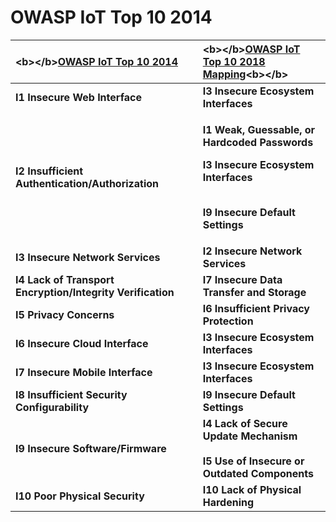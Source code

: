 # OWASP IoT Top 10 2014



<table>
  <thead>
    <tr>
      <th style="text-align:left">&lt;b&gt;&lt;/b&gt;<a href="https://www.owasp.org/index.php/Top_10_IoT_Vulnerabilities_(2014)"><b>OWASP IoT Top 10 2014</b></a>
      </th>
      <th style="text-align:left">&lt;b&gt;&lt;/b&gt;<a href="https://www.owasp.org/images/1/1c/OWASP-IoT-Top-10-2018-final.pdf"><b>OWASP IoT Top 10 2018 Mapping</b></a>&lt;b&gt;&lt;/b&gt;</th>
    </tr>
  </thead>
  <tbody>
    <tr>
      <td style="text-align:left"><b>I1 Insecure Web Interface</b>
      </td>
      <td style="text-align:left"><b>I3 Insecure Ecosystem Interfaces</b>
      </td>
    </tr>
    <tr>
      <td style="text-align:left"><b>I2 Insufficient Authentication/Authorization</b>
      </td>
      <td style="text-align:left">
        <p><b>I1 Weak, Guessable, or Hardcoded Passwords</b>
          <br />
        </p>
        <p><b>I3 Insecure Ecosystem Interfaces</b>
        </p>
        <p>
          <br /><b>I9 Insecure Default Settings</b>
        </p>
      </td>
    </tr>
    <tr>
      <td style="text-align:left"><b>I3 Insecure Network Services</b>
      </td>
      <td style="text-align:left"><b>I2 Insecure Network Services</b>
      </td>
    </tr>
    <tr>
      <td style="text-align:left"><b>I4 Lack of Transport Encryption/Integrity Verification</b>
      </td>
      <td style="text-align:left"><b>I7 Insecure Data Transfer and Storage</b>
      </td>
    </tr>
    <tr>
      <td style="text-align:left"><b>I5 Privacy Concerns</b>
      </td>
      <td style="text-align:left"><b>I6 Insufficient Privacy Protection</b>
      </td>
    </tr>
    <tr>
      <td style="text-align:left"><b>I6 Insecure Cloud Interface</b>
      </td>
      <td style="text-align:left"><b>I3 Insecure Ecosystem Interfaces</b>
      </td>
    </tr>
    <tr>
      <td style="text-align:left"><b>I7 Insecure Mobile Interface</b>
      </td>
      <td style="text-align:left"><b>I3 Insecure Ecosystem Interfaces</b>
      </td>
    </tr>
    <tr>
      <td style="text-align:left"><b>I8 Insufficient Security Configurability</b>
      </td>
      <td style="text-align:left"><b>I9 Insecure Default Settings</b>
      </td>
    </tr>
    <tr>
      <td style="text-align:left"><b>I9 Insecure Software/Firmware</b>
      </td>
      <td style="text-align:left"><b>I4 Lack of Secure Update Mechanism</b>
        <br />
        <br /><b>I5 Use of Insecure or Outdated Components</b>
      </td>
    </tr>
    <tr>
      <td style="text-align:left"><b>I10 Poor Physical Security</b>
      </td>
      <td style="text-align:left"><b>I10 Lack of Physical Hardening</b>
      </td>
    </tr>
  </tbody>
</table>